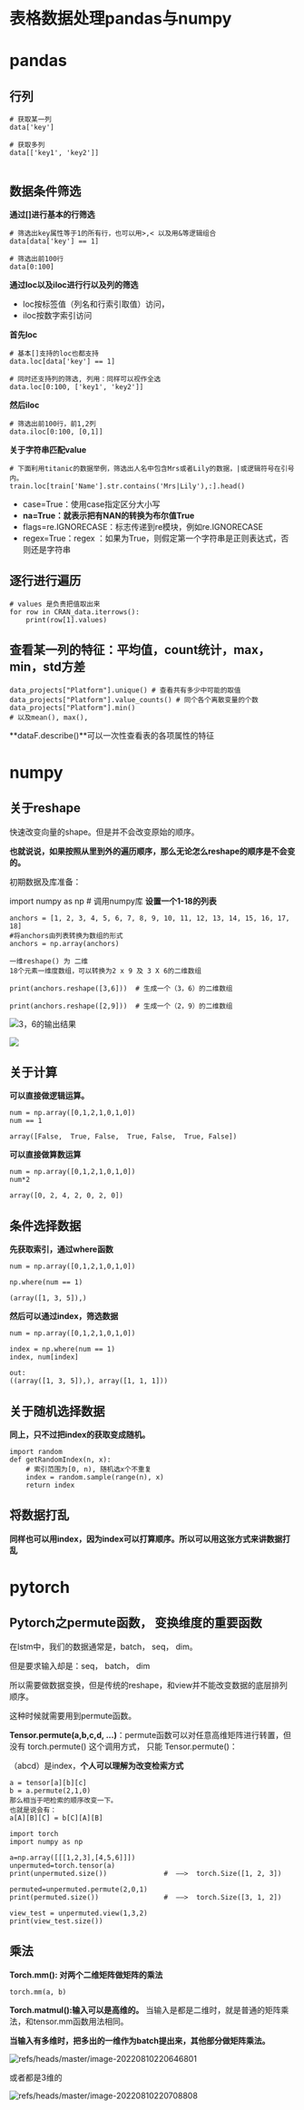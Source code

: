 # 表格数据处理pandas与numpy

# pandas



## 行列

```
# 获取某一列
data['key']

# 获取多列
data[['key1', 'key2']]


```


## 数据条件筛选

**通过[]进行基本的行筛选**

```
# 筛选出key属性等于1的所有行，也可以用>,< 以及用&等逻辑组合
data[data['key'] == 1]

# 筛选出前100行
data[0:100]
```

**通过loc以及iloc进行行以及列的筛选**

- loc按标签值（列名和行索引取值）访问，
- iloc按数字索引访问

**首先loc**

```
# 基本[]支持的loc也都支持
data.loc[data['key'] == 1]

# 同时还支持列的筛选, 列用：同样可以视作全选
data.loc[0:100, ['key1', 'key2']]
```
**然后iloc**

```
# 筛选出前100行，前1,2列
data.iloc[0:100, [0,1]]
```



**关于字符串匹配value**

```
# 下面利用titanic的数据举例，筛选出人名中包含Mrs或者Lily的数据，|或逻辑符号在引号内。
train.loc[train['Name'].str.contains('Mrs|Lily'),:].head()
```

- case=True：使用case指定区分大小写
- **na=True：就表示把有NAN的转换为布尔值True**
- flags=re.IGNORECASE：标志传递到re模块，例如re.IGNORECASE
- regex=True：regex ：如果为True，则假定第一个字符串是正则表达式，否则还是字符串



## 逐行进行遍历

```
# values 是负责把值取出来
for row in CRAN_data.iterrows():
    print(row[1].values)
```




## 查看某一列的特征：平均值，count统计，max，min，std方差

```
data_projects["Platform"].unique() # 查看共有多少中可能的取值
data_projects["Platform"].value_counts() # 同个各个离散变量的个数
data_projects["Platform"].min()
# 以及mean(), max(),
```
**dataF.describe()**可以一次性查看表的各项属性的特征





# numpy

## 关于reshape

快速改变向量的shape。但是并不会改变原始的顺序。

**也就说说，如果按照从里到外的遍历顺序，那么无论怎么reshape的顺序是不会变的。**

初期数据及库准备：

import numpy as np  # 调用numpy库
**设置一个1-18的列表**

```
anchors = [1, 2, 3, 4, 5, 6, 7, 8, 9, 10, 11, 12, 13, 14, 15, 16, 17, 18]
#将anchors由列表转换为数组的形式
anchors = np.array(anchors)

一维reshape() 为 二维
18个元素一维度数组，可以转换为2 x 9 及 3 X 6的二维数组

print(anchors.reshape([3,6]))  # 生成一个（3，6）的二维数组

print(anchors.reshape([2,9]))  # 生成一个（2，9）的二维数组
```

![3，6的输出结果](https://raw.githubusercontent.com/kengerlwl/kengerlwl.github.io/refs/heads/master/image/1b1d9635de88de5898e66f7ece180df7/3be4e53204a777c3d752b739ca1d6c81.png)


![](https://raw.githubusercontent.com/kengerlwl/kengerlwl.github.io/refs/heads/master/image/1b1d9635de88de5898e66f7ece180df7/d612f0e1b52938aa3c3d8e89530f5528.png)





## 关于计算

**可以直接做逻辑运算。**

```
num = np.array([0,1,2,1,0,1,0])
num == 1
```

```
array([False,  True, False,  True, False,  True, False])
```

**可以直接做算数运算**

```
num = np.array([0,1,2,1,0,1,0])
num*2
```

```
array([0, 2, 4, 2, 0, 2, 0])
```



## 条件选择数据

**先获取索引，通过where函数**

```
num = np.array([0,1,2,1,0,1,0])

np.where(num == 1)
```

```
(array([1, 3, 5]),)
```



**然后可以通过index，筛选数据**

```
num = np.array([0,1,2,1,0,1,0])

index = np.where(num == 1)
index, num[index]

out:
((array([1, 3, 5]),), array([1, 1, 1]))
```



## 关于随机选择数据

**同上，只不过把index的获取变成随机。**

```
import random
def getRandomIndex(n, x):
	# 索引范围为[0, n), 随机选x个不重复
    index = random.sample(range(n), x)
    return index
```

## 将数据打乱

**同样也可以用index，因为index可以打算顺序。所以可以用这张方式来讲数据打乱**



# pytorch



## Pytorch之permute函数， 变换维度的重要函数

在lstm中，我们的数据通常是，batch， seq， dim。

但是要求输入却是：seq， batch， dim

所以需要做数据变换，但是传统的reshape，和view并不能改变数据的底层排列顺序。

这种时候就需要用到permute函数。

**Tensor.permute(a,b,c,d, ...)**：permute函数可以对任意高维矩阵进行转置，但没有 torch.permute() 这个调用方式， 只能 Tensor.permute()：

（abcd）是index，**个人可以理解为改变检索方式**



```
a = tensor[a][b][c]
b = a.permute(2,1,0)
那么相当于吧检索的顺序改变一下。
也就是说会有：
a[A][B][C] = b[C][A][B]
```

```
import torch
import numpy as np

a=np.array([[[1,2,3],[4,5,6]]])
unpermuted=torch.tensor(a)
print(unpermuted.size())              #  ——>  torch.Size([1, 2, 3])

permuted=unpermuted.permute(2,0,1)
print(permuted.size())                #  ——>  torch.Size([3, 1, 2])

view_test = unpermuted.view(1,3,2)
print(view_test.size())    
```



## 乘法

**Torch.mm(): 对两个二维矩阵做矩阵的乘法**

```
torch.mm(a, b)
```

**Torch.matmul():输入可以是高维的。**
当输入是都是二维时，就是普通的矩阵乘法，和tensor.mm函数用法相同。

**当输入有多维时，把多出的一维作为batch提出来，其他部分做矩阵乘法。**

![refs/heads/master/image-20220810220646801](https://raw.githubusercontent.com/kengerlwl/kengerlwl.github.io/refs/heads/master/image/1b1d9635de88de5898e66f7ece180df7/693dbea9d6c0094ecc65ae89c2cbf69a.png)



或者都是3维的

![refs/heads/master/image-20220810220708808](https://raw.githubusercontent.com/kengerlwl/kengerlwl.github.io/refs/heads/master/image/1b1d9635de88de5898e66f7ece180df7/29a9c75cff17a9db7443d9f4dfc7a1d8.png)






